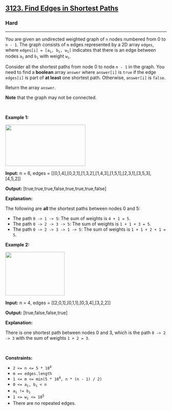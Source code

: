 <h2><a href="https://leetcode.com/problems/find-edges-in-shortest-paths">3123. Find Edges in Shortest Paths</a></h2><h3>Hard</h3><hr><p>You are given an undirected weighted graph of <code>n</code> nodes numbered from 0 to <code>n - 1</code>. The graph consists of <code>m</code> edges represented by a 2D array <code>edges</code>, where <code>edges[i] = [a<sub>i</sub>, b<sub>i</sub>, w<sub>i</sub>]</code> indicates that there is an edge between nodes <code>a<sub>i</sub></code> and <code>b<sub>i</sub></code> with weight <code>w<sub>i</sub></code>.</p>

<p>Consider all the shortest paths from node 0 to node <code>n - 1</code> in the graph. You need to find a <strong>boolean</strong> array <code>answer</code> where <code>answer[i]</code> is <code>true</code> if the edge <code>edges[i]</code> is part of <strong>at least</strong> one shortest path. Otherwise, <code>answer[i]</code> is <code>false</code>.</p>

<p>Return the array <code>answer</code>.</p>

<p><strong>Note</strong> that the graph may not be connected.</p>

<p>&nbsp;</p>
<p><strong class="example">Example 1:</strong></p>
<img alt="" src="https://assets.leetcode.com/uploads/2024/03/05/graph35drawio-1.png" style="height: 129px; width: 250px;" />
<div class="example-block">
<p><strong>Input:</strong> <span class="example-io">n = 6, edges = [[0,1,4],[0,2,1],[1,3,2],[1,4,3],[1,5,1],[2,3,1],[3,5,3],[4,5,2]]</span></p>

<p><strong>Output:</strong> <span class="example-io">[true,true,true,false,true,true,true,false]</span></p>

<p><strong>Explanation:</strong></p>

<p>The following are <strong>all</strong> the shortest paths between nodes 0 and 5:</p>

<ul>
	<li>The path <code>0 -&gt; 1 -&gt; 5</code>: The sum of weights is <code>4 + 1 = 5</code>.</li>
	<li>The path <code>0 -&gt; 2 -&gt; 3 -&gt; 5</code>: The sum of weights is <code>1 + 1 + 3 = 5</code>.</li>
	<li>The path <code>0 -&gt; 2 -&gt; 3 -&gt; 1 -&gt; 5</code>: The sum of weights is <code>1 + 1 + 2 + 1 = 5</code>.</li>
</ul>
</div>

<p><strong class="example">Example 2:</strong></p>
<img alt="" src="https://assets.leetcode.com/uploads/2024/03/05/graphhhh.png" style="width: 185px; height: 136px;" />
<div class="example-block">
<p><strong>Input:</strong> <span class="example-io">n = 4, edges = [[2,0,1],[0,1,1],[0,3,4],[3,2,2]]</span></p>

<p><strong>Output:</strong> <span class="example-io">[true,false,false,true]</span></p>

<p><strong>Explanation:</strong></p>

<p>There is one shortest path between nodes 0 and 3, which is the path <code>0 -&gt; 2 -&gt; 3</code> with the sum of weights <code>1 + 2 = 3</code>.</p>
</div>

<p>&nbsp;</p>
<p><strong>Constraints:</strong></p>

<ul>
	<li><code>2 &lt;= n &lt;= 5 * 10<sup>4</sup></code></li>
	<li><code>m == edges.length</code></li>
	<li><code>1 &lt;= m &lt;= min(5 * 10<sup>4</sup>, n * (n - 1) / 2)</code></li>
	<li><code>0 &lt;= a<sub>i</sub>, b<sub>i</sub> &lt; n</code></li>
	<li><code>a<sub>i</sub> != b<sub>i</sub></code></li>
	<li><code>1 &lt;= w<sub>i</sub> &lt;= 10<sup>5</sup></code></li>
	<li>There are no repeated edges.</li>
</ul>
